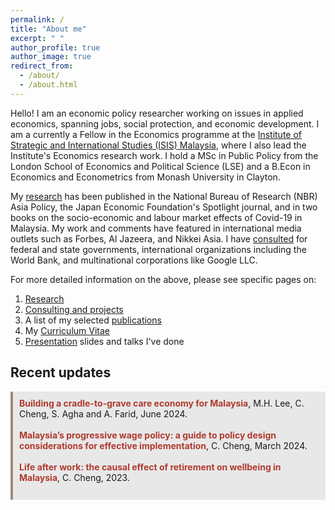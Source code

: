 ```yaml
---
permalink: /
title: "About me"
excerpt: " "
author_profile: true
author_image: true
redirect_from: 
  - /about/
  - /about.html
---
```


Hello! I am an economic policy researcher working on issues in applied economics, spanning jobs, social protection, and economic development. I am a currently a Fellow in the Economics programme at the <a href="https://www.isis.org.my/author/calvin">Institute of Strategic and International Studies (ISIS) Malaysia</a>, where I also lead the Institute's Economics research work. I hold a MSc in Public Policy from the London School of Economics and Political Science (LSE) and a B.Econ in Economics and Econometrics from Monash University in Clayton. 

My [research](https://calvinchengkw.com/research) has been published in the National Bureau of Research (NBR) Asia Policy, the Japan Economic Foundation's Spotlight journal, and in two books on the socio-economic and labour market effects of Covid-19 in Malaysia. My work and comments have featured in international media outlets such as Forbes, Al Jazeera, and Nikkei Asia. I have [consulted](https://calvinchengkw.com/consulting) for federal and state governments, international organizations including the World Bank, and multinational corporations like Google LLC. 

For more detailed information on the above, please see specific pages on: 
  1. <a href="https://calvinchengkw.com/research"> Research</a> 
  2. <a href="https://calvinchengkw.com/consulting">Consulting and projects</a>
  3. A list of my selected <a href="https://calvinchengkw.com/publications">publications</a> 
  4. My <a href="https://calvinchengkw.com/cv">Curriculum Vitae</a>
  5. <a href="https://calvinchengkw.com/presentation">Presentation</a> slides and talks I've done 

## Recent updates
<div style="background-color: #e8e8e8; padding: 10px; margin-bottom: 20px; border-left: 4px solid #a1887f;">
   <strong><a href="https://www.isis.org.my/2024/06/12/building-a-cradle-to-grave-care-economy-for-malaysia-2/" style="text-decoration: none; color: #b03a2e;">Building a cradle-to-grave care economy for Malaysia</a></strong>, M.H. Lee, C. Cheng, S. Agha and A. Farid, June 2024. 
   <br><br>
  <strong><a href="https://www.isis.org.my/2024/03/25/malaysias-progressive-wage-policy/" style="text-decoration: none; color: #b03a2e;">Malaysia’s progressive wage policy: a guide to policy design considerations for effective implementation</a></strong>, C. Cheng, March 2024. 
   <br><br>
  <strong><a href="/posts/2024/01/retirement-wellbeing-1" style="text-decoration: none; color: #b03a2e;">Life after work: the causal effect of retirement on wellbeing in Malaysia</a></strong>, C. Cheng, 2023. 
  <br><br>
  
</div>

<!--
<div style="display: flex; justify-content: space-around; align-items: center;">
  <img src="images/pic2.jpg" alt="Presentation at the Japan-ASEAN Roundtable" class="about-image" style="width: 50%; height: auto;">
  <img src="images/pic3.jpg" alt="PRAXIS 2024" class="about-image" style="width: 50%; height: auto;">
</div>
-->
